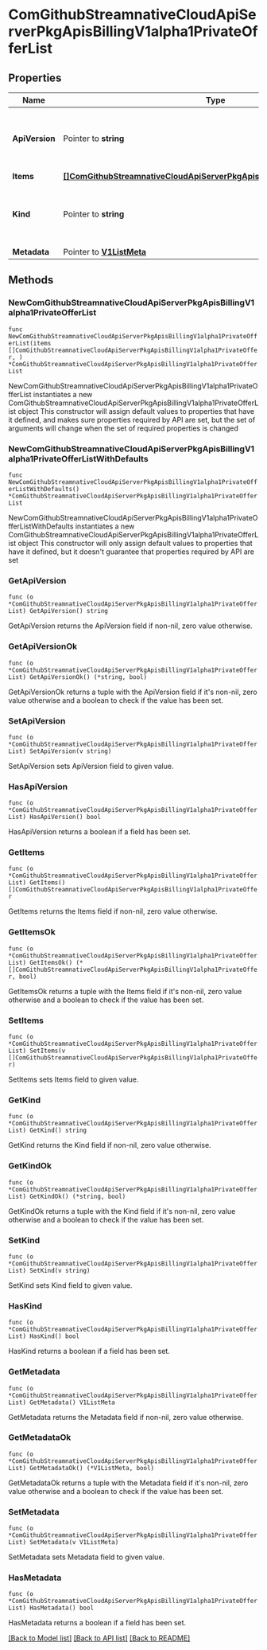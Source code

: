 # ComGithubStreamnativeCloudApiServerPkgApisBillingV1alpha1PrivateOfferList

## Properties

Name | Type | Description | Notes
------------ | ------------- | ------------- | -------------
**ApiVersion** | Pointer to **string** | APIVersion defines the versioned schema of this representation of an object. Servers should convert recognized schemas to the latest internal value, and may reject unrecognized values. More info: https://git.k8s.io/community/contributors/devel/sig-architecture/api-conventions.md#resources | [optional] 
**Items** | [**[]ComGithubStreamnativeCloudApiServerPkgApisBillingV1alpha1PrivateOffer**](ComGithubStreamnativeCloudApiServerPkgApisBillingV1alpha1PrivateOffer.md) |  | 
**Kind** | Pointer to **string** | Kind is a string value representing the REST resource this object represents. Servers may infer this from the endpoint the client submits requests to. Cannot be updated. In CamelCase. More info: https://git.k8s.io/community/contributors/devel/sig-architecture/api-conventions.md#types-kinds | [optional] 
**Metadata** | Pointer to [**V1ListMeta**](V1ListMeta.md) |  | [optional] 

## Methods

### NewComGithubStreamnativeCloudApiServerPkgApisBillingV1alpha1PrivateOfferList

`func NewComGithubStreamnativeCloudApiServerPkgApisBillingV1alpha1PrivateOfferList(items []ComGithubStreamnativeCloudApiServerPkgApisBillingV1alpha1PrivateOffer, ) *ComGithubStreamnativeCloudApiServerPkgApisBillingV1alpha1PrivateOfferList`

NewComGithubStreamnativeCloudApiServerPkgApisBillingV1alpha1PrivateOfferList instantiates a new ComGithubStreamnativeCloudApiServerPkgApisBillingV1alpha1PrivateOfferList object
This constructor will assign default values to properties that have it defined,
and makes sure properties required by API are set, but the set of arguments
will change when the set of required properties is changed

### NewComGithubStreamnativeCloudApiServerPkgApisBillingV1alpha1PrivateOfferListWithDefaults

`func NewComGithubStreamnativeCloudApiServerPkgApisBillingV1alpha1PrivateOfferListWithDefaults() *ComGithubStreamnativeCloudApiServerPkgApisBillingV1alpha1PrivateOfferList`

NewComGithubStreamnativeCloudApiServerPkgApisBillingV1alpha1PrivateOfferListWithDefaults instantiates a new ComGithubStreamnativeCloudApiServerPkgApisBillingV1alpha1PrivateOfferList object
This constructor will only assign default values to properties that have it defined,
but it doesn't guarantee that properties required by API are set

### GetApiVersion

`func (o *ComGithubStreamnativeCloudApiServerPkgApisBillingV1alpha1PrivateOfferList) GetApiVersion() string`

GetApiVersion returns the ApiVersion field if non-nil, zero value otherwise.

### GetApiVersionOk

`func (o *ComGithubStreamnativeCloudApiServerPkgApisBillingV1alpha1PrivateOfferList) GetApiVersionOk() (*string, bool)`

GetApiVersionOk returns a tuple with the ApiVersion field if it's non-nil, zero value otherwise
and a boolean to check if the value has been set.

### SetApiVersion

`func (o *ComGithubStreamnativeCloudApiServerPkgApisBillingV1alpha1PrivateOfferList) SetApiVersion(v string)`

SetApiVersion sets ApiVersion field to given value.

### HasApiVersion

`func (o *ComGithubStreamnativeCloudApiServerPkgApisBillingV1alpha1PrivateOfferList) HasApiVersion() bool`

HasApiVersion returns a boolean if a field has been set.

### GetItems

`func (o *ComGithubStreamnativeCloudApiServerPkgApisBillingV1alpha1PrivateOfferList) GetItems() []ComGithubStreamnativeCloudApiServerPkgApisBillingV1alpha1PrivateOffer`

GetItems returns the Items field if non-nil, zero value otherwise.

### GetItemsOk

`func (o *ComGithubStreamnativeCloudApiServerPkgApisBillingV1alpha1PrivateOfferList) GetItemsOk() (*[]ComGithubStreamnativeCloudApiServerPkgApisBillingV1alpha1PrivateOffer, bool)`

GetItemsOk returns a tuple with the Items field if it's non-nil, zero value otherwise
and a boolean to check if the value has been set.

### SetItems

`func (o *ComGithubStreamnativeCloudApiServerPkgApisBillingV1alpha1PrivateOfferList) SetItems(v []ComGithubStreamnativeCloudApiServerPkgApisBillingV1alpha1PrivateOffer)`

SetItems sets Items field to given value.


### GetKind

`func (o *ComGithubStreamnativeCloudApiServerPkgApisBillingV1alpha1PrivateOfferList) GetKind() string`

GetKind returns the Kind field if non-nil, zero value otherwise.

### GetKindOk

`func (o *ComGithubStreamnativeCloudApiServerPkgApisBillingV1alpha1PrivateOfferList) GetKindOk() (*string, bool)`

GetKindOk returns a tuple with the Kind field if it's non-nil, zero value otherwise
and a boolean to check if the value has been set.

### SetKind

`func (o *ComGithubStreamnativeCloudApiServerPkgApisBillingV1alpha1PrivateOfferList) SetKind(v string)`

SetKind sets Kind field to given value.

### HasKind

`func (o *ComGithubStreamnativeCloudApiServerPkgApisBillingV1alpha1PrivateOfferList) HasKind() bool`

HasKind returns a boolean if a field has been set.

### GetMetadata

`func (o *ComGithubStreamnativeCloudApiServerPkgApisBillingV1alpha1PrivateOfferList) GetMetadata() V1ListMeta`

GetMetadata returns the Metadata field if non-nil, zero value otherwise.

### GetMetadataOk

`func (o *ComGithubStreamnativeCloudApiServerPkgApisBillingV1alpha1PrivateOfferList) GetMetadataOk() (*V1ListMeta, bool)`

GetMetadataOk returns a tuple with the Metadata field if it's non-nil, zero value otherwise
and a boolean to check if the value has been set.

### SetMetadata

`func (o *ComGithubStreamnativeCloudApiServerPkgApisBillingV1alpha1PrivateOfferList) SetMetadata(v V1ListMeta)`

SetMetadata sets Metadata field to given value.

### HasMetadata

`func (o *ComGithubStreamnativeCloudApiServerPkgApisBillingV1alpha1PrivateOfferList) HasMetadata() bool`

HasMetadata returns a boolean if a field has been set.


[[Back to Model list]](../README.md#documentation-for-models) [[Back to API list]](../README.md#documentation-for-api-endpoints) [[Back to README]](../README.md)


